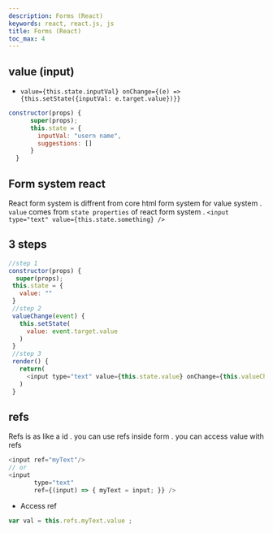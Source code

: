 ```yaml
---
description: Forms (React)
keywords: react, react.js, js
title: Forms (React)
toc_max: 4
---
```



## value (input)

* `value={this.state.inputVal} onChange={(e) => {this.setState({inputVal: e.target.value})}}`

```js
constructor(props) {
      super(props);
      this.state = {
        inputVal: "usern name",
        suggestions: []
      }
  }
```

## Form system react

React form system is diffrent from core html form system for value system . `value` comes from `state properties` of react form system . `<input type="text" value={this.state.something} />`


## 3 steps

```js
//step 1
constructor(props) {
  super(props);
 this.state = {
   value: ""
 }
 //step 2
 valueChange(event) {
   this.setState(
     value: event.target.value
   )
 }
 //step 3
 render() {
   return(
     <input type="text" value={this.state.value} onChange={this.valueChange} />
   )
 }
 ```

## refs

 Refs is as like a id . you can use refs inside form . you can access value with refs

 ```js
<input ref="myText"/>
// or
<input
        type="text"
        ref={(input) => { myText = input; }} />
 ```

 * Access ref


 ```js
 var val = this.refs.myText.value ;
 ```
